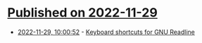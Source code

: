 # [Published on 2022-11-29](index.md)

* [2022-11-29, 10:00:52](https://news.ycombinator.com/item?id=33785631) - [Keyboard shortcuts for GNU Readline](https://www.masteringemacs.org/article/keyboard-shortcuts-every-command-line-hacker-should-know-about-gnu-readline)
